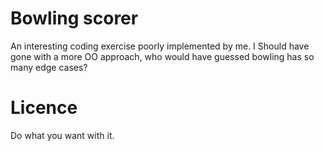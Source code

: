 # Bowling scorer
An interesting coding exercise poorly implemented by me. I Should have gone with a more OO approach, who would have guessed bowling has so many edge cases? 

# Licence
Do what you want with it.

